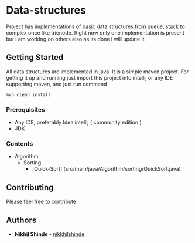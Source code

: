 # Data-structures

Project has implementations of basic data structures from queue, stack
to complex once like trienode.
Right now only one implementation is present but i am working on others also
as its done i will update it.

## Getting Started

All data structures are implemented in java.
It is a simple maven project. For getting it up and running
just import this project into intellij or any IDE supporting 
maven, and just run command 
```$xslt
mvn clean install
```

### Prerequisites

- Any IDE, preferably Idea intellij ( community edition )
- JDK

### Contents

- Algorithm 
    - Sorting 
        - [Quick-Sort] (src/main/java/Algorithm/sorting/QuickSort.java)

## Contributing

Please feel free to contribute

## Authors

* **Nikhil Shinde** - [nikkhilshinde](https://github.com/nikkkhilshinde)

